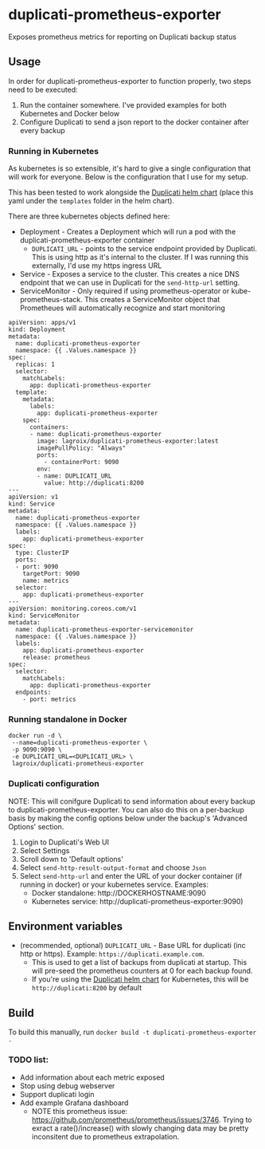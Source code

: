 # duplicati-prometheus-exporter
Exposes prometheus metrics for reporting on Duplicati backup status

## Usage

In order for duplicati-prometheus-exporter to function properly, two steps need to be executed:
1. Run the container somewhere. I've provided examples for both Kubernetes and Docker below
2. Configure Duplicati to send a json report to the docker container after every backup

###  Running in Kubernetes

As kubernetes is so extensible, it's hard to give a single configuration that will work for everyone. Below is the configuration that I use for my setup. 

This has been tested to work alongside the [Duplicati helm chart](https://artifacthub.io/packages/helm/k8s-at-home/duplicati) (place this yaml under the `templates` folder in the helm chart).

There are three kubernetes objects defined here:
* Deployment - Creates a Deployment which will run a pod with the duplicati-prometheus-exporter container
    * `DUPLICATI_URL` - points to the service endpoint provided by Duplicati. This is using http as it's internal to the cluster. If I was running this externally, I'd use my https ingress URL
* Service - Exposes a service to the cluster. This creates a nice DNS endpoint that we can use in Duplicati for the `send-http-url` setting.
* ServiceMonitor - Only required if using prometheus-operator or kube-prometheus-stack. This creates a ServiceMonitor object that Prometheues will automatically recognize and start monitoring

```
apiVersion: apps/v1
kind: Deployment
metadata:
  name: duplicati-prometheus-exporter
  namespace: {{ .Values.namespace }}
spec:
  replicas: 1
  selector:
    matchLabels:
      app: duplicati-prometheus-exporter
  template:
    metadata:
      labels:
        app: duplicati-prometheus-exporter
    spec:
      containers:
      - name: duplicati-prometheus-exporter
        image: lagroix/duplicati-prometheus-exporter:latest
        imagePullPolicy: "Always"
        ports:
          - containerPort: 9090
        env:
        - name: DUPLICATI_URL
          value: http://duplicati:8200
---
apiVersion: v1
kind: Service
metadata:
  name: duplicati-prometheus-exporter
  namespace: {{ .Values.namespace }}
  labels:
    app: duplicati-prometheus-exporter
spec:
  type: ClusterIP
  ports:
  - port: 9090
    targetPort: 9090
    name: metrics
  selector:
    app: duplicati-prometheus-exporter
---
apiVersion: monitoring.coreos.com/v1
kind: ServiceMonitor
metadata:
  name: duplicati-prometheus-exporter-servicemonitor
  namespace: {{ .Values.namespace }}
  labels:
    app: duplicati-prometheus-exporter
    release: prometheus
spec:
  selector:
    matchLabels:
      app: duplicati-prometheus-exporter
  endpoints:
    - port: metrics
```

###  Running standalone in Docker

```
docker run -d \
 --name=duplicati-prometheus-exporter \
 -p 9090:9090 \
 -e DUPLICATI_URL=<DUPLICATI_URL> \
 lagroix/duplicati-prometheus-exporter

```

### Duplicati configuration

NOTE: This will conifgure Duplicati to send information about every backup to duplicati-prometheus-exporter. You can also do this on a per-backup basis by making the config options below under the backup's 'Advanced Options' section.

1. Login to Duplicati's Web UI
2. Select Settings
3. Scroll down to 'Default options'
4. Select `send-http-result-output-format` and choose `Json`
5. Select `send-http-url` and enter the URL of your docker container (if running in docker) or your kubernetes service. Examples:
    * Docker standalone: http://DOCKERHOSTNAME:9090
    * Kubernetes service: http://duplicati-prometheus-exporter:9090)


## Environment variables

* (recommended, optional) `DUPLICATI_URL` - Base URL for duplicati (inc http or https). Example: `https://duplicati.example.com`.
    * This is used to get a list of backups from duplicati at startup. This will pre-seed the prometheus counters at 0 for each backup found.
    * If you're using the [Duplicati helm chart](https://artifacthub.io/packages/helm/k8s-at-home/duplicati) for Kubernetes, this will be `http://duplicati:8200` by default



## Build

To build this manually, run `docker build -t duplicati-prometheus-exporter .`



### TODO list:
* Add information about each metric exposed
* Stop using debug webserver
* Support duplicati login
* Add example Grafana dashboard
    * NOTE this prometheus issue: https://github.com/prometheus/prometheus/issues/3746. Trying to exract a rate()/increase() with slowly changing data may be pretty inconsitent due to prometheus extrapolation.
